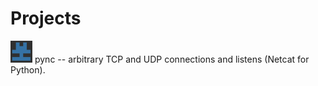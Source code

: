 <h1>Projects</h1>

<p>
  <img src="https://raw.githubusercontent.com/brenw0rth/pync/main/identicon.png" width=35>
  pync -- arbitrary TCP and UDP connections and listens (Netcat for Python).
</p>
